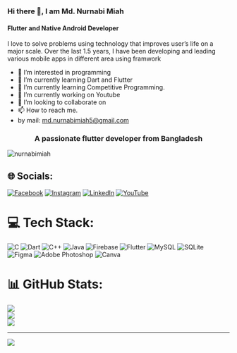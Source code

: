 ### Hi there 👋, I am Md. Nurnabi Miah 
#### Flutter and Native Android Developer

I love to solve problems using technology that improves user’s life on a major scale. Over the last 1.5 years, I have been developing and leading various mobile apps in different area using framwork  

- 👀 I’m interested in programming
- 🌱 I’m currently learning Dart and Flutter   
- 🌱 I’m currently learning Competitive Programming.
- 🔭 I’m currently working on Youtube 
- 💞️ I’m looking to collaborate on 
- 📫 How to reach me. 
- by mail: md.nurnabimiah5@gmail.com

<h3 align="center">A passionate flutter developer from Bangladesh</h3>

<p align="left"> <img src="https://komarev.com/ghpvc/?username=nurnabimiah&label=Profile%20views&color=0e75b6&style=flat" alt="nurnabimiah" /> </p>




## 🌐 Socials:
[![Facebook](https://img.shields.io/badge/Facebook-%231877F2.svg?logo=Facebook&logoColor=white)](https://facebook.com/nayon41) [![Instagram](https://img.shields.io/badge/Instagram-%23E4405F.svg?logo=Instagram&logoColor=white)](https://instagram.com/nayon.33) [![LinkedIn](https://img.shields.io/badge/LinkedIn-%230077B5.svg?logo=linkedin&logoColor=white)](https://linkedin.com/in/mdnurnabimiah) [![YouTube](https://img.shields.io/badge/YouTube-%23FF0000.svg?logo=YouTube&logoColor=white)](https://youtube.com/c/UC97KP23OnIsvbC8SwlJGNCA) 

# 💻 Tech Stack:
![C](https://img.shields.io/badge/c-%2300599C.svg?style=for-the-badge&logo=c&logoColor=white) ![Dart](https://img.shields.io/badge/dart-%230175C2.svg?style=for-the-badge&logo=dart&logoColor=white) ![C++](https://img.shields.io/badge/c++-%2300599C.svg?style=for-the-badge&logo=c%2B%2B&logoColor=white) ![Java](https://img.shields.io/badge/java-%23ED8B00.svg?style=for-the-badge&logo=java&logoColor=white) ![Firebase](https://img.shields.io/badge/firebase-%23039BE5.svg?style=for-the-badge&logo=firebase) ![Flutter](https://img.shields.io/badge/Flutter-%2302569B.svg?style=for-the-badge&logo=Flutter&logoColor=white) ![MySQL](https://img.shields.io/badge/mysql-%2300f.svg?style=for-the-badge&logo=mysql&logoColor=white) ![SQLite](https://img.shields.io/badge/sqlite-%2307405e.svg?style=for-the-badge&logo=sqlite&logoColor=white) 	![Figma](https://img.shields.io/badge/figma-%23F24E1E.svg?style=for-the-badge&logo=figma&logoColor=white) ![Adobe Photoshop](https://img.shields.io/badge/adobephotoshop-%2331A8FF.svg?style=for-the-badge&logo=adobephotoshop&logoColor=white) ![Canva](https://img.shields.io/badge/Canva-%2300C4CC.svg?style=for-the-badge&logo=Canva&logoColor=white)
# 📊 GitHub Stats:
![](https://github-readme-stats.vercel.app/api?username=nurnabimiah&theme=dark&hide_border=false&include_all_commits=false&count_private=false)<br/>
![](https://github-readme-streak-stats.herokuapp.com/?user=nurnabimiah&theme=dark&hide_border=false)<br/>
![](https://github-readme-stats.vercel.app/api/top-langs/?username=nurnabimiah&theme=dark&hide_border=false&include_all_commits=false&count_private=false&layout=compact)

---
[![](https://visitcount.itsvg.in/api?id=nurnabimiah&icon=0&color=0)](https://visitcount.itsvg.in)

<!-- Proudly created with GPRM ( https://gprm.itsvg.in ) -->

